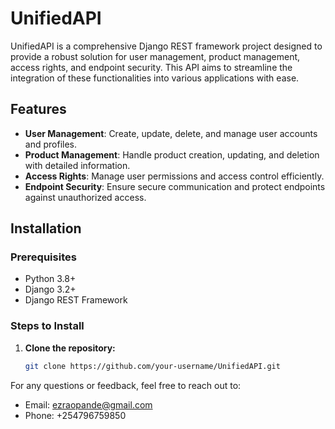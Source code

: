# UnifiedAPI

UnifiedAPI is a comprehensive Django REST framework project designed to provide a robust solution for user management, product management, access rights, and endpoint security. This API aims to streamline the integration of these functionalities into various applications with ease.

## Features

- **User Management**: Create, update, delete, and manage user accounts and profiles.
- **Product Management**: Handle product creation, updating, and deletion with detailed information.
- **Access Rights**: Manage user permissions and access control efficiently.
- **Endpoint Security**: Ensure secure communication and protect endpoints against unauthorized access.

## Installation

### Prerequisites

- Python 3.8+
- Django 3.2+
- Django REST Framework

### Steps to Install

1. **Clone the repository:**

   ```bash
   git clone https://github.com/your-username/UnifiedAPI.git


For any questions or feedback, feel free to reach out to:

- Email: ezraopande@gmail.com
- Phone: +254796759850
